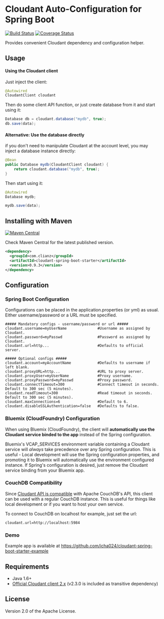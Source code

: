 # Cloudant Auto-Configuration for Spring Boot
[![Build Status](https://travis-ci.org/icha024/cloudant-spring-boot-starter.svg?branch=master)](https://travis-ci.org/icha024/cloudant-spring-boot-starter) [![Coverage Status](https://coveralls.io/repos/github/icha024/cloudant-spring-boot-starter/badge.svg?branch=master)](https://coveralls.io/github/icha024/cloudant-spring-boot-starter?branch=master)

Provides convenient Cloudant dependency and configuration helper.

## Usage
#### Using the Cloudant client
Just inject the client:
```java
@Autowired
CloudantClient cloudant
```
Then do some client API function, or just create database from it and start using it:
```java
Database db = cloudant.database("mydb", true);
db.save(data);
```
#### Alternative: Use the database directly
if you don't need to manipulate Cloudant at the account level, you may inject a database instance directly:
```java
@Bean
public Database mydb(CloudantClient cloudant) {
	return cloudant.database("mydb", true);
}
```
Then start using it:
```java
@Autowired
Database mydb;
```
```java
mydb.save(data);
```

## Installing with Maven
 [![Maven Central](https://img.shields.io/maven-central/v/com.clianz/cloudant-spring-boot-starter.svg)](http://search.maven.org/#search%7Cga%7C1%7Ccloudant-spring-boot-starter)
 
 Check Maven Central for the latest published version.
```xml
<dependency>
  <groupId>com.clianz</groupId>
  <artifactId>cloudant-spring-boot-starter</artifactId>
  <version>0.9.3</version>
</dependency>
```

## Configuration
### Spring Boot Configuration
Configurations can be placed in the application.properties (or yml) as usual.
Either username/password or a URL must be specified.
```properties
##### Mandatory configs - username/password or url #####
cloudant.username=myUserName              #Username as assigned by Cloudant.
cloudant.password=myPasswd                #Password as assigned by Cloudant.
cloudant.url=http...                      #Defaults to official server.

##### Optional configs #####
cloudant.account=myAccountName            #Defaults to username if left blank.
cloudant.proxyURL=http...                 #URL to proxy server.
cloudant.proxyUser=myUserName             #Proxy username.
cloudant.proxyPassword=myPasswd           #Proxy password.
cloudant.connectTimeout=300               #Connect timeout in seconds. Default to 300 sec (5 minutes).
cloudant.readTimeout=300                  #Read timeout in seconds. Default to 300 sec (5 minutes).
cloudant.maxConnections=6                 #Default to 6.
cloudant.disableSSLAuthentication=false   #Defaults to false.
```
### Bluemix (CloudFoundry) Configuration
When using Bluemix (CloudFoundry), the client will **automatically use the Cloudant service binded to the app** instead of the Spring configuration.

Bluemix's VCAP_SERVICES environment variable containing a Cloudant service will *always* take precedence over any Spring configuration. This is useful - Local development will use the Spring configuration properties, and promoting it to Bluemix will automatically use the environment configured instance. If Spring's configuration is desired, just remove the Cloudant service binding from your Bluemix app.

### CouchDB Compatibility
Since [Cloudant API is compatible](https://cloudant.com/product/cloudant-features/restful-api/) with Apache CouchDB's API, this client can be used with a regular CouchDB instance. This is useful for things like local development or if you want to host your own service.

To connect to CouchDB on localhost for example, just set the url:
```properties
cloudant.url=http://localhost:5984
```

### Demo
Example app is available at https://github.com/icha024/cloudant-spring-boot-starter-example

## Requirements
- Java 1.6+
- [Official Cloudant client 2.x](https://github.com/cloudant/java-cloudant)    (v2.3.0 is included as transitive dependency) 

## License

Version 2.0 of the Apache License.
